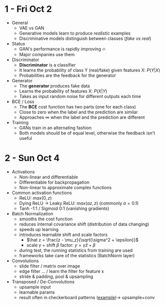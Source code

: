 # 1 - Fri Oct  2
- General
	- VAE vs GAN
	- Generative models learn to produce *realistic* examples
	- Discriminative models distinguish between classes (*fake vs real*)
- Status
	- GAN's performance is rapidly improving :fire:
	- Major companies use them
- Discriminator
	- **Discriminator** is a classifier
	- It learns the probability of class Y (real/fake) given features X: $P(Y|X)$
	- Probabilities are the feedback for the generator
- Generator
	- The **generator** produces fake data
	- Learns the probability of features X: $P(X|Y)$
	- Takes as input random noise for different outputs each time
- BCE / Loss
	- The **BCE** cost function has two parts (one for each class)
	- Close to zero when the label and the prediction are similar
	- Approaches $\infty$ when the label and the prediction are different
- Training
	- GANs train in an alternating fashion
	- Both models should be of equal level, otherwise the feedback isn't useful

# 2 - Sun Oct  4
- Activations
	- Non-linear and differentiable
	- Differentiable for backpropagation
	- Non-linear to approximate complex functions
- Common activation functions
	- ReLU: $max(0, z)$
	- Dying ReLU -> Leaky ReLU: $max(az, z)$ (commonly $a=0.1$)
	- Tanh -1:1 / Sigmoid 0:1 (vanishing gradients)
- Batch Normalization
	- smooths the cost function
	- reduces internal covariance shift (distribution of data changing)
	- speeds up learning
	- introduces learnable shift and scale factors
		- $\hat z = \frac{z - \mu_z}{\sqrt{\sigma^2 + \epsilon}}$
		- scale $\gamma$ + shift $\beta$ factor: $y = \gamma \hat z + \beta$
	- during test, the running statistics from training are used
	- frameworks take care of the statistics (BatchNorm layer)
- Convolutions
	- slide filter / matrix over image
	- edge filter ... / learn the filter for feature x
	- stride & padding, pool & upsampling
- Transposed / De-Convolutions
	- upsample input
	- learnable params
	- result often in checkerboard patterns ([example](https://distill.pub/2016/deconv-checkerboard/))-> upsample+conv
